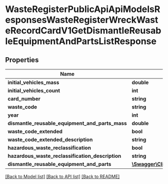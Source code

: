 # WasteRegisterPublicApiApiModelsResponsesWasteRegisterWreckWasteRecordCardV1GetDismantleReusableEquipmentAndPartsListResponse

## Properties
Name | Type | Description | Notes
------------ | ------------- | ------------- | -------------
**initial_vehicles_mass** | **double** |  | [optional] 
**initial_vehicles_count** | **int** |  | [optional] 
**card_number** | **string** |  | [optional] 
**waste_code** | **string** |  | [optional] 
**year** | **int** |  | [optional] 
**dismantle_reusable_equipment_and_parts_mass** | **double** |  | [optional] 
**waste_code_extended** | **bool** |  | [optional] 
**waste_code_extended_description** | **string** |  | [optional] 
**hazardous_waste_reclassification** | **bool** |  | [optional] 
**hazardous_waste_reclassification_description** | **string** |  | [optional] 
**dismantle_reusable_equipment_and_parts** | [**\Swagger\Client\Model\WasteRegisterPublicApiApiModelsResponsesWasteRegisterWreckWasteRecordCardV1PaginatedPageDismantleReusableEquipmentAndPartsListItem**](WasteRegisterPublicApiApiModelsResponsesWasteRegisterWreckWasteRecordCardV1PaginatedPageDismantleReusableEquipmentAndPartsListItem.md) |  | [optional] 

[[Back to Model list]](../README.md#documentation-for-models) [[Back to API list]](../README.md#documentation-for-api-endpoints) [[Back to README]](../README.md)


